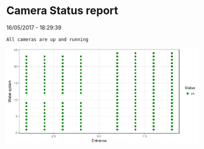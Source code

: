 Camera Status report
================
16/05/2017 - 18:29:39

    All cameras are up and running

![](camreport_files/figure-markdown_github/unnamed-chunk-2-1.png)
